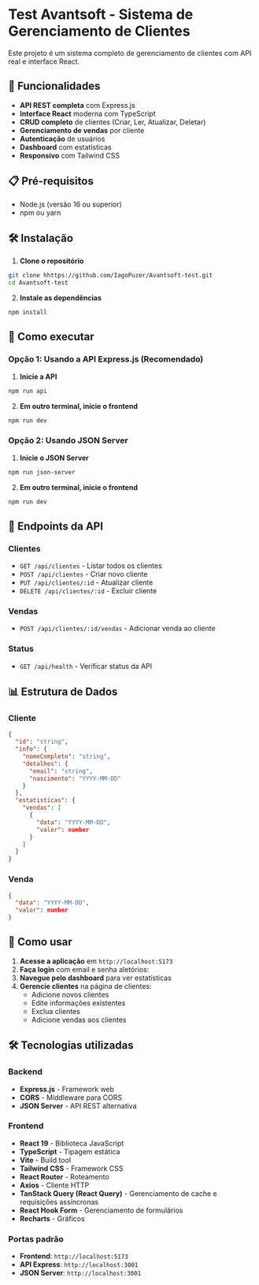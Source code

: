 # Test Avantsoft - Sistema de Gerenciamento de Clientes

Este projeto é um sistema completo de gerenciamento de clientes com API real e interface React.

## 🚀 Funcionalidades

- **API REST completa** com Express.js
- **Interface React** moderna com TypeScript
- **CRUD completo** de clientes (Criar, Ler, Atualizar, Deletar)
- **Gerenciamento de vendas** por cliente
- **Autenticação** de usuários
- **Dashboard** com estatísticas
- **Responsivo** com Tailwind CSS

## 📋 Pré-requisitos

- Node.js (versão 16 ou superior)
- npm ou yarn

## 🛠️ Instalação

1. **Clone o repositório**

```bash
git clone hhttps://github.com/IagoPuzer/Avantsoft-test.git
cd Avantsoft-test
```

2. **Instale as dependências**

```bash
npm install
```

## 🚀 Como executar

### Opção 1: Usando a API Express.js (Recomendado)

1. **Inicie a API**

```bash
npm run api
```

2. **Em outro terminal, inicie o frontend**

```bash
npm run dev
```

### Opção 2: Usando JSON Server

1. **Inicie o JSON Server**

```bash
npm run json-server
```

2. **Em outro terminal, inicie o frontend**

```bash
npm run dev
```

## 📡 Endpoints da API

### Clientes

- `GET /api/clientes` - Listar todos os clientes
- `POST /api/clientes` - Criar novo cliente
- `PUT /api/clientes/:id` - Atualizar cliente
- `DELETE /api/clientes/:id` - Excluir cliente

### Vendas

- `POST /api/clientes/:id/vendas` - Adicionar venda ao cliente

### Status

- `GET /api/health` - Verificar status da API

## 📊 Estrutura de Dados

### Cliente

```json
{
  "id": "string",
  "info": {
    "nomeCompleto": "string",
    "detalhes": {
      "email": "string",
      "nascimento": "YYYY-MM-DD"
    }
  },
  "estatisticas": {
    "vendas": [
      {
        "data": "YYYY-MM-DD",
        "valor": number
      }
    ]
  }
}
```

### Venda

```json
{
  "data": "YYYY-MM-DD",
  "valor": number
}
```

## 🎯 Como usar

1. **Acesse a aplicação** em `http://localhost:5173`
2. **Faça login** com email e senha aletórios:
3. **Navegue pelo dashboard** para ver estatísticas
4. **Gerencie clientes** na página de clientes:
   - Adicione novos clientes
   - Edite informações existentes
   - Exclua clientes
   - Adicione vendas aos clientes

## 🛠️ Tecnologias utilizadas

### Backend

- **Express.js** - Framework web
- **CORS** - Middleware para CORS
- **JSON Server** - API REST alternativa

### Frontend

- **React 19** - Biblioteca JavaScript
- **TypeScript** - Tipagem estática
- **Vite** - Build tool
- **Tailwind CSS** - Framework CSS
- **React Router** - Roteamento
- **Axios** - Cliente HTTP
- **TanStack Query (React Query)** - Gerenciamento de cache e requisições assíncronas
- **React Hook Form** - Gerenciamento de formulários
- **Recharts** - Gráficos

### Portas padrão

- **Frontend**: `http://localhost:5173`
- **API Express**: `http://localhost:3001`
- **JSON Server**: `http://localhost:3001`
